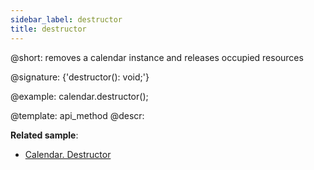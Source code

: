 ```yaml
---
sidebar_label: destructor
title: destructor
---          
```


@short: removes a calendar instance and releases occupied resources

@signature: {'destructor(): void;'}

@example:
calendar.destructor();

@template: api_method
@descr:

**Related sample**:
- [Calendar. Destructor](https://snippet.dhtmlx.com/f0kqjb13)